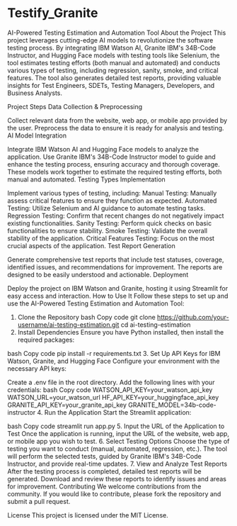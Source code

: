 # Testify_Granite
AI-Powered Testing Estimation and Automation Tool
About the Project
This project leverages cutting-edge AI models to revolutionize the software testing process. By integrating IBM Watson AI, Granite IBM's 34B-Code Instructor, and Hugging Face models with testing tools like Selenium, the tool estimates testing efforts (both manual and automated) and conducts various types of testing, including regression, sanity, smoke, and critical features. The tool also generates detailed test reports, providing valuable insights for Test Engineers, SDETs, Testing Managers, Developers, and Business Analysts.

Project Steps
Data Collection & Preprocessing

Collect relevant data from the website, web app, or mobile app provided by the user.
Preprocess the data to ensure it is ready for analysis and testing.
AI Model Integration

Integrate IBM Watson AI and Hugging Face models to analyze the application.
Use Granite IBM's 34B-Code Instructor model to guide and enhance the testing process, ensuring accuracy and thorough coverage.
These models work together to estimate the required testing efforts, both manual and automated.
Testing Types Implementation

Implement various types of testing, including:
Manual Testing: Manually assess critical features to ensure they function as expected.
Automated Testing: Utilize Selenium and AI guidance to automate testing tasks.
Regression Testing: Confirm that recent changes do not negatively impact existing functionalities.
Sanity Testing: Perform quick checks on basic functionalities to ensure stability.
Smoke Testing: Validate the overall stability of the application.
Critical Features Testing: Focus on the most crucial aspects of the application.
Test Report Generation

Generate comprehensive test reports that include test statuses, coverage, identified issues, and recommendations for improvement.
The reports are designed to be easily understood and actionable.
Deployment

Deploy the project on IBM Watson and Granite, hosting it using Streamlit for easy access and interaction.
How to Use It
Follow these steps to set up and use the AI-Powered Testing Estimation and Automation Tool:

1. Clone the Repository
bash
Copy code
git clone https://github.com/your-username/ai-testing-estimation.git
cd ai-testing-estimation
2. Install Dependencies
Ensure you have Python installed, then install the required packages:

bash
Copy code
pip install -r requirements.txt
3. Set Up API Keys for IBM Watson, Granite, and Hugging Face
Configure your environment with the necessary API keys:

Create a .env file in the root directory.
Add the following lines with your credentials:
bash
Copy code
WATSON_API_KEY=your_watson_api_key
WATSON_URL=your_watson_url
HF_API_KEY=your_huggingface_api_key
GRANITE_API_KEY=your_granite_api_key
GRANITE_MODEL=34b-code-instructor
4. Run the Application
Start the Streamlit application:

bash
Copy code
streamlit run app.py
5. Input the URL of the Application to Test
Once the application is running, input the URL of the website, web app, or mobile app you wish to test.
6. Select Testing Options
Choose the type of testing you want to conduct (manual, automated, regression, etc.).
The tool will perform the selected tests, guided by Granite IBM's 34B-Code Instructor, and provide real-time updates.
7. View and Analyze Test Reports
After the testing process is completed, detailed test reports will be generated.
Download and review these reports to identify issues and areas for improvement.
Contributing
We welcome contributions from the community. If you would like to contribute, please fork the repository and submit a pull request.

License
This project is licensed under the MIT License.

